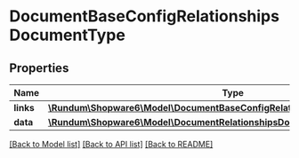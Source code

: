 # DocumentBaseConfigRelationshipsDocumentType

## Properties
Name | Type | Description | Notes
------------ | ------------- | ------------- | -------------
**links** | [**\Rundum\Shopware6\Model\DocumentBaseConfigRelationshipsDocumentTypeLinks**](DocumentBaseConfigRelationshipsDocumentTypeLinks.md) |  | [optional] 
**data** | [**\Rundum\Shopware6\Model\DocumentRelationshipsDocumentTypeData**](DocumentRelationshipsDocumentTypeData.md) |  | [optional] 

[[Back to Model list]](../../README.md#documentation-for-models) [[Back to API list]](../../README.md#documentation-for-api-endpoints) [[Back to README]](../../README.md)

